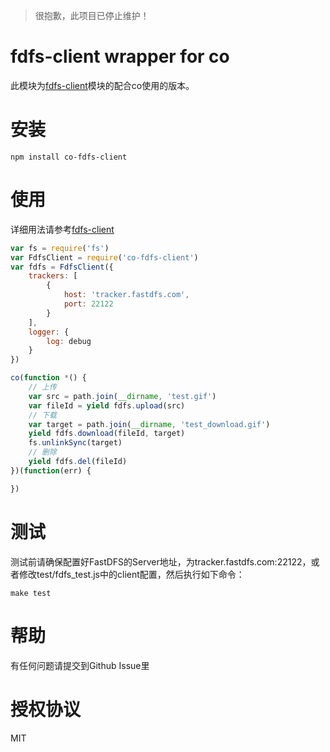 > 很抱歉，此项目已停止维护！

# fdfs-client wrapper for co
此模块为[fdfs-client](https://github.com/chenboxiang/fdfs-client)模块的配合co使用的版本。

# 安装
```shell
npm install co-fdfs-client
```

# 使用
详细用法请参考[fdfs-client](https://github.com/chenboxiang/fdfs-client)

```js
var fs = require('fs')
var FdfsClient = require('co-fdfs-client')
var fdfs = FdfsClient({
    trackers: [
        {
            host: 'tracker.fastdfs.com',
            port: 22122
        }
    ],
    logger: {
        log: debug
    }
})

co(function *() {
    // 上传
    var src = path.join(__dirname, 'test.gif')
    var fileId = yield fdfs.upload(src)
    // 下载
    var target = path.join(__dirname, 'test_download.gif')
    yield fdfs.download(fileId, target)
    fs.unlinkSync(target)
    // 删除
    yield fdfs.del(fileId)
})(function(err) {

})
```

# 测试

测试前请确保配置好FastDFS的Server地址，为tracker.fastdfs.com:22122，或者修改test/fdfs_test.js中的client配置，然后执行如下命令：
```shell
make test
```

# 帮助
有任何问题请提交到Github Issue里

# 授权协议
MIT
